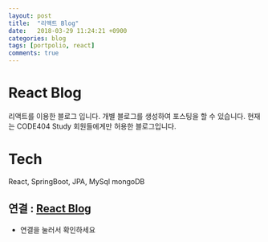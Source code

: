 ```yaml
---
layout: post
title:  "리액트 Blog"
date:   2018-03-29 11:24:21 +0900
categories: blog
tags: [portpolio, react]
comments: true
---
```


# React Blog 
리액트를 이용한 블로그 입니다.
개별 블로그를 생성하여 포스팅을 할 수 있습니다.
현재는 CODE404 Study 회원들에게만 허용한 블로그입니다.

# Tech
React, SpringBoot, JPA, MySql mongoDB


## 연결 : [React Blog][reactBlog]


* 연결을 눌러서 확인하세요


[reactBlog]: http://52.78.43.33:8080/
